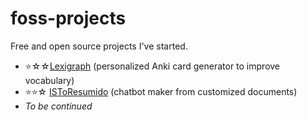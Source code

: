 # foss-projects
Free and open source projects I've started.

- ⭐☆☆<a href="https://github.com/axelcarapinha/Lexigraph">Lexigraph</a> (personalized Anki card generator to improve vocabulary)
- ⭐⭐☆ <a href="https://github.com/axelcarapinha/ISToResumido">ISToResumido</a> (chatbot maker from customized documents)
- _To be continued_
